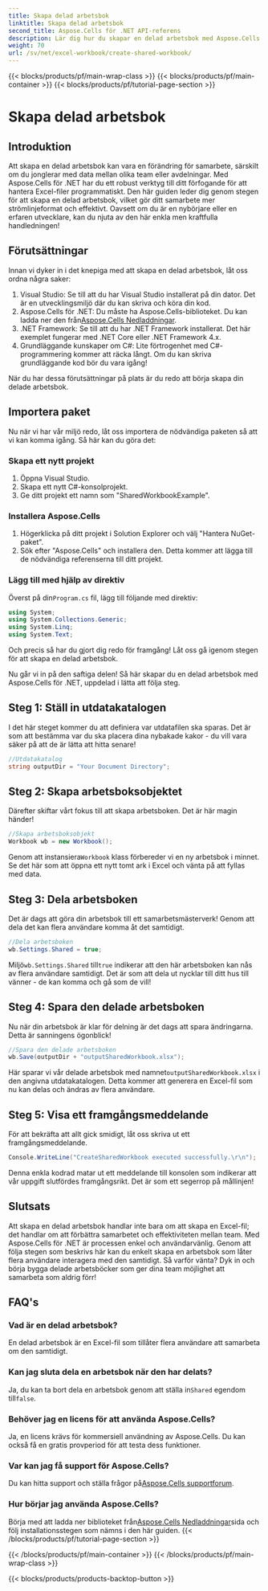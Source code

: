 ```yaml
---
title: Skapa delad arbetsbok
linktitle: Skapa delad arbetsbok
second_title: Aspose.Cells för .NET API-referens
description: Lär dig hur du skapar en delad arbetsbok med Aspose.Cells för .NET med denna enkla steg-för-steg-guide. Perfekt för att förbättra teamsamarbetet.
weight: 70
url: /sv/net/excel-workbook/create-shared-workbook/
---
```


{{< blocks/products/pf/main-wrap-class >}}
{{< blocks/products/pf/main-container >}}
{{< blocks/products/pf/tutorial-page-section >}}

# Skapa delad arbetsbok

## Introduktion

Att skapa en delad arbetsbok kan vara en förändring för samarbete, särskilt om du jonglerar med data mellan olika team eller avdelningar. Med Aspose.Cells för .NET har du ett robust verktyg till ditt förfogande för att hantera Excel-filer programmatiskt. Den här guiden leder dig genom stegen för att skapa en delad arbetsbok, vilket gör ditt samarbete mer strömlinjeformat och effektivt. Oavsett om du är en nybörjare eller en erfaren utvecklare, kan du njuta av den här enkla men kraftfulla handledningen!

## Förutsättningar

Innan vi dyker in i det knepiga med att skapa en delad arbetsbok, låt oss ordna några saker:

1. Visual Studio: Se till att du har Visual Studio installerat på din dator. Det är en utvecklingsmiljö där du kan skriva och köra din kod.
2.  Aspose.Cells för .NET: Du måste ha Aspose.Cells-biblioteket. Du kan ladda ner den från[Aspose.Cells Nedladdningar](https://releases.aspose.com/cells/net/).
3. .NET Framework: Se till att du har .NET Framework installerat. Det här exemplet fungerar med .NET Core eller .NET Framework 4.x.
4. Grundläggande kunskaper om C#: Lite förtrogenhet med C#-programmering kommer att räcka långt. Om du kan skriva grundläggande kod bör du vara igång!

När du har dessa förutsättningar på plats är du redo att börja skapa din delade arbetsbok.

## Importera paket

Nu när vi har vår miljö redo, låt oss importera de nödvändiga paketen så att vi kan komma igång. Så här kan du göra det:

### Skapa ett nytt projekt
1. Öppna Visual Studio.
2. Skapa ett nytt C#-konsolprojekt.
3. Ge ditt projekt ett namn som "SharedWorkbookExample".

### Installera Aspose.Cells
1. Högerklicka på ditt projekt i Solution Explorer och välj "Hantera NuGet-paket".
2. Sök efter "Aspose.Cells" och installera den. Detta kommer att lägga till de nödvändiga referenserna till ditt projekt.

### Lägg till med hjälp av direktiv
 Överst på din`Program.cs` fil, lägg till följande med direktiv:

```csharp
using System;
using System.Collections.Generic;
using System.Linq;
using System.Text;
```

Och precis så har du gjort dig redo för framgång! Låt oss gå igenom stegen för att skapa en delad arbetsbok.

Nu går vi in på den saftiga delen! Så här skapar du en delad arbetsbok med Aspose.Cells för .NET, uppdelad i lätta att följa steg.

## Steg 1: Ställ in utdatakatalogen

I det här steget kommer du att definiera var utdatafilen ska sparas. Det är som att bestämma var du ska placera dina nybakade kakor - du vill vara säker på att de är lätta att hitta senare!

```csharp
//Utdatakatalog
string outputDir = "Your Document Directory";
```

## Steg 2: Skapa arbetsboksobjektet

Därefter skiftar vårt fokus till att skapa arbetsboken. Det är här magin händer!

```csharp
//Skapa arbetsboksobjekt
Workbook wb = new Workbook();
```
 Genom att instansiera`Workbook` klass förbereder vi en ny arbetsbok i minnet. Se det här som att öppna ett nytt tomt ark i Excel och vänta på att fyllas med data.

## Steg 3: Dela arbetsboken

Det är dags att göra din arbetsbok till ett samarbetsmästerverk! Genom att dela det kan flera användare komma åt det samtidigt.

```csharp
//Dela arbetsboken
wb.Settings.Shared = true;
```
 Miljö`wb.Settings.Shared` till`true` indikerar att den här arbetsboken kan nås av flera användare samtidigt. Det är som att dela ut nycklar till ditt hus till vänner - de kan komma och gå som de vill!

## Steg 4: Spara den delade arbetsboken

Nu när din arbetsbok är klar för delning är det dags att spara ändringarna. Detta är sanningens ögonblick!

```csharp
//Spara den delade arbetsboken
wb.Save(outputDir + "outputSharedWorkbook.xlsx");
```
 Här sparar vi vår delade arbetsbok med namnet`outputSharedWorkbook.xlsx` i den angivna utdatakatalogen. Detta kommer att generera en Excel-fil som nu kan delas och ändras av flera användare.

## Steg 5: Visa ett framgångsmeddelande

För att bekräfta att allt gick smidigt, låt oss skriva ut ett framgångsmeddelande.

```csharp
Console.WriteLine("CreateSharedWorkbook executed successfully.\r\n");
```
Denna enkla kodrad matar ut ett meddelande till konsolen som indikerar att vår uppgift slutfördes framgångsrikt. Det är som ett segerrop på mållinjen!

## Slutsats 

Att skapa en delad arbetsbok handlar inte bara om att skapa en Excel-fil; det handlar om att förbättra samarbetet och effektiviteten mellan team. Med Aspose.Cells för .NET är processen enkel och användarvänlig. Genom att följa stegen som beskrivs här kan du enkelt skapa en arbetsbok som låter flera användare interagera med den samtidigt. Så varför vänta? Dyk in och börja bygga delade arbetsböcker som ger dina team möjlighet att samarbeta som aldrig förr!

## FAQ's

### Vad är en delad arbetsbok?
En delad arbetsbok är en Excel-fil som tillåter flera användare att samarbeta om den samtidigt.

### Kan jag sluta dela en arbetsbok när den har delats?
 Ja, du kan ta bort dela en arbetsbok genom att ställa in`Shared` egendom till`false`.

### Behöver jag en licens för att använda Aspose.Cells?
Ja, en licens krävs för kommersiell användning av Aspose.Cells. Du kan också få en gratis provperiod för att testa dess funktioner.

### Var kan jag få support för Aspose.Cells?
 Du kan hitta support och ställa frågor på[Aspose.Cells supportforum](https://forum.aspose.com/c/cells/9).

### Hur börjar jag använda Aspose.Cells?
 Börja med att ladda ner biblioteket från[Aspose.Cells Nedladdningar](https://releases.aspose.com/cells/net/)sida och följ installationsstegen som nämns i den här guiden.
{{< /blocks/products/pf/tutorial-page-section >}}

{{< /blocks/products/pf/main-container >}}
{{< /blocks/products/pf/main-wrap-class >}}

{{< blocks/products/products-backtop-button >}}
